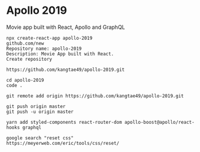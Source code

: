 # Apollo 2019

Movie app built with React, Apollo and GraphQL

```
npx create-react-app apollo-2019
github.com/new
Repository name: apollo-2019
Description: Movie App built with React.
Create repository

https://github.com/kangtae49/apollo-2019.git

cd apollo-2019
code .
```
```
git remote add origin https://github.com/kangtae49/apollo-2019.git

git push origin master
git push -u origin master
```
```
yarn add styled-components react-router-dom apollo-boost@apollo/react-hooks graphql

```

```
google search "reset css"
https://meyerweb.com/eric/tools/css/reset/
```